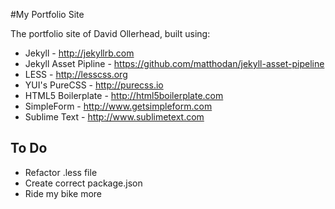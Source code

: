 #My Portfolio Site

The portfolio site of David Ollerhead, built using:

- Jekyll                 - http://jekyllrb.com
- Jekyll Asset Pipline   - https://github.com/matthodan/jekyll-asset-pipeline
- LESS                   - http://lesscss.org
- YUI's PureCSS          - http://purecss.io
- HTML5 Boilerplate      - http://html5boilerplate.com
- SimpleForm             - http://www.getsimpleform.com
- Sublime Text           - http://www.sublimetext.com

## To Do
- Refactor .less file
- Create correct package.json
- Ride my bike more
